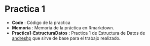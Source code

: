 # Practica 1

- **Code** : Código de la practica
- **Memoria** : Memoria de la práctica en Rmarkdown.
- **Practica1-EstructuraDatos** : Practica 1 de Estructura de Datos de [andreshp](https://github.com/andreshp) que sirve de base para el trabajo realizado. 